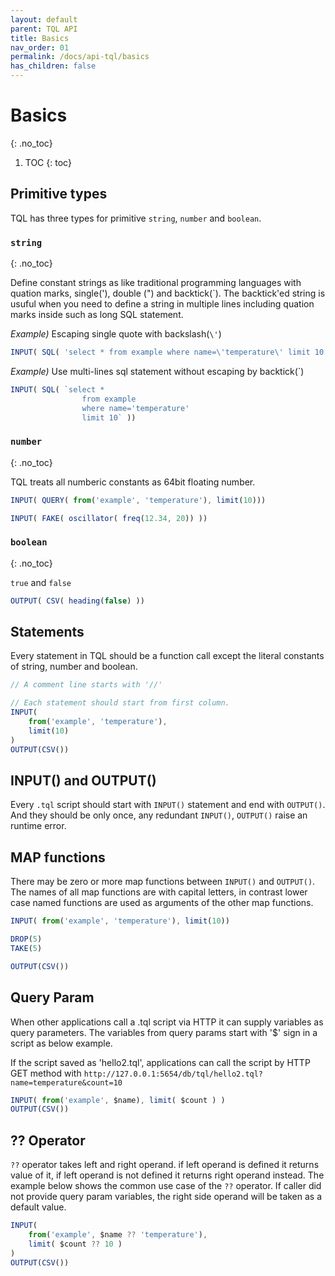 ```yaml
---
layout: default
parent: TQL API
title: Basics
nav_order: 01
permalink: /docs/api-tql/basics
has_children: false
---
```


# Basics
{: .no_toc}

1. TOC
{: toc}

## Primitive types

TQL has three types for primitive `string`, `number` and `boolean`.

### `string`
{: .no_toc}

Define constant strings as like traditional programming languages with quation marks, single('), double (") and backtick(`).
The backtick'ed string is usuful when you need to define a string in multiple lines including quation marks inside such as long SQL statement.


*Example)* Escaping single quote with backslash(`\'`)

```js
INPUT( SQL( 'select * from example where name=\'temperature\' limit 10' ))
```

*Example)* Use multi-lines sql statement without escaping by backtick(`)

```js
INPUT( SQL( `select * 
                from example 
                where name='temperature'
                limit 10` ))
```

### `number`
{: .no_toc}

TQL treats all numberic constants as 64bit floating number.

```js
INPUT( QUERY( from('example', 'temperature'), limit(10)))
```

```js
INPUT( FAKE( oscillator( freq(12.34, 20)) ))
```

### `boolean`
{: .no_toc}

`true` and `false`

```js
OUTPUT( CSV( heading(false) ))
```

## Statements

Every statement in TQL should be a function call except the literal constants of string, number and boolean.

```js
// A comment line starts with '//'

// Each statement should start from first column.
INPUT( 
    from('example', 'temperature'),
    limit(10)
)
OUTPUT(CSV())
```

## INPUT() and OUTPUT()

Every `.tql` script should start with `INPUT()` statement and end with `OUTPUT()`. And they should be only once, any redundant `INPUT()`, `OUTPUT()` raise an runtime error.

## MAP functions

There may be zero or more map functions between `INPUT()` and `OUTPUT()`.
The names of all map functions are with capital letters, in contrast lower case named functions are used as arguments of the other map functions.

```js
INPUT( from('example', 'temperature'), limit(10))

DROP(5)
TAKE(5)

OUTPUT(CSV())
```

## Query Param

When other applications call a .tql script via HTTP it can supply variables as query parameters.
The variables from query params start with '$' sign in a script as below example.

If the script saved as 'hello2.tql', applications can call the script by HTTP GET method with `http://127.0.0.1:5654/db/tql/hello2.tql?name=temperature&count=10`

```js
INPUT( from('example', $name), limit( $count ) )
OUTPUT(CSV())
```

## ?? Operator

`??` operator takes left and right operand. if left operand is defined it returns value of it, if left operand is not defined it returns right operand instead.
The example below shows the common use case of the `??` operator. If caller did not provide query param variables, the right side operand will be taken as a default value.

```js
INPUT( 
    from('example', $name ?? 'temperature'),
    limit( $count ?? 10 )
)
OUTPUT(CSV())
```